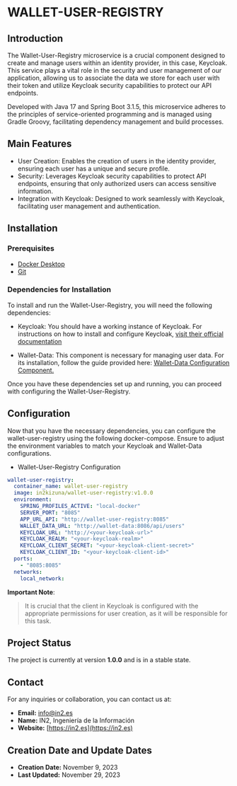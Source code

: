 # WALLET-USER-REGISTRY

## Introduction
The Wallet-User-Registry microservice is a crucial component designed to create and manage users within an identity provider, in this case, Keycloak. This service plays a vital role in the security and user management of our application, allowing us to associate the data we store for each user with their token and utilize Keycloak security capabilities to protect our API endpoints.

Developed with Java 17 and Spring Boot 3.1.5, this microservice adheres to the principles of service-oriented programming and is managed using Gradle Groovy, facilitating dependency management and build processes.

## Main Features
* User Creation: Enables the creation of users in the identity provider, ensuring each user has a unique and secure profile.
* Security: Leverages Keycloak security capabilities to protect API endpoints, ensuring that only authorized users can access sensitive information.
* Integration with Keycloak: Designed to work seamlessly with Keycloak, facilitating user management and authentication.

## Installation
### Prerequisites
- [Docker Desktop](https://www.docker.com/)
- [Git](https://git-scm.com/)

### Dependencies for Installation
To install and run the Wallet-User-Registry, you will need the following dependencies:
* Keycloak: You should have a working instance of Keycloak. For instructions on how to install and configure Keycloak, [visit their official documentation](https://www.keycloak.org/documentation.html)

* Wallet-Data: This component is necessary for managing user data. For its installation, follow the guide provided here: [Wallet-Data Configuration Component.](https://github.com/in2workspace/wallet-data)

Once you have these dependencies set up and running, you can proceed with configuring the Wallet-User-Registry.

## Configuration
Now that you have the necessary dependencies, you can configure the wallet-user-registry using the following docker-compose. Ensure to adjust the environment variables to match your Keycloak and Wallet-Data configurations.
* Wallet-User-Registry Configuration
```yaml
wallet-user-registry:
  container_name: wallet-user-registry
  image: in2kizuna/wallet-user-registry:v1.0.0 
  environment:
    SPRING_PROFILES_ACTIVE: "local-docker"
    SERVER_PORT: "8085"
    APP_URL_API: "http://wallet-user-registry:8085"
    WALLET_DATA_URL: "http://wallet-data:8086/api/users"
    KEYCLOAK_URL: "http://<your-keycloak-url>"
    KEYCLOAK_REALM: "<your-keycloak-realm>"
    KEYCLOAK_CLIENT_SECRET: "<your-keycloak-client-secret>"
    KEYCLOAK_CLIENT_ID: "<your-keycloak-client-id>"
  ports:
    - "8085:8085"
  networks:
    local_network:
```
**Important Note**:
> It is crucial that the client in Keycloak is configured with the appropriate permissions for user creation, as it will be responsible for this task.

## Project Status 
The project is currently at version **1.0.0** and is in a stable state.

## Contact
For any inquiries or collaboration, you can contact us at:
* **Email:** [info@in2.es](mailto:info@in2.es)
* **Name:** IN2, Ingeniería de la Información
* **Website:** [https://in2.es](https://in2.es)

## Creation Date and Update Dates
* **Creation Date:** November 9, 2023
* **Last Updated:** November 29, 2023